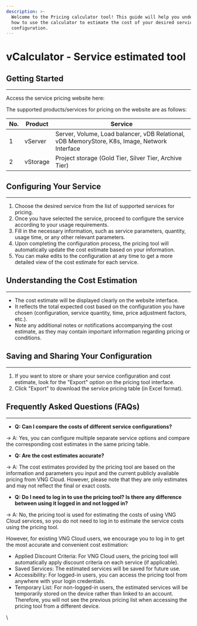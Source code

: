```yaml
---
description: >-
  Welcome to the Pricing calculator tool! This guide will help you understand
  how to use the calculator to estimate the cost of your desired service
  configuration.
---
```


# vCalculator - Service estimated tool

## Getting Started <a href="#vcalculator-congcuuoctinhchiphi-gettingstarted" id="vcalculator-congcuuoctinhchiphi-gettingstarted"></a>

***

Access the service pricing website here:

The supported products/services for pricing on the website are as follows:

| No. | Product  | Service                                                                                       |
| --- | -------- | --------------------------------------------------------------------------------------------- |
| 1   | vServer  | Server, Volume, Load balancer, vDB Relational, vDB MemoryStore, K8s, Image, Network Interface |
| 2   | vStorage | Project storage (Gold Tier, Silver Tier, Archive Tier)                                        |

## Configuring Your Service <a href="#vcalculator-congcuuoctinhchiphi-configuringyourservice" id="vcalculator-congcuuoctinhchiphi-configuringyourservice"></a>

***

1. Choose the desired service from the list of supported services for pricing.
2. Once you have selected the service, proceed to configure the service according to your usage requirements.
3. Fill in the necessary information, such as service parameters, quantity, usage time, or any other relevant parameters.
4. Upon completing the configuration process, the pricing tool will automatically update the cost estimate based on your information.
5. You can make edits to the configuration at any time to get a more detailed view of the cost estimate for each service.

## Understanding the Cost Estimation <a href="#vcalculator-congcuuoctinhchiphi-understandingthecostestimation" id="vcalculator-congcuuoctinhchiphi-understandingthecostestimation"></a>

***

* The cost estimate will be displayed clearly on the website interface.
* It reflects the total expected cost based on the configuration you have chosen (configuration, service quantity, time, price adjustment factors, etc.).
* Note any additional notes or notifications accompanying the cost estimate, as they may contain important information regarding pricing or conditions.

## Saving and Sharing Your Configuration <a href="#vcalculator-congcuuoctinhchiphi-savingandsharingyourconfiguration" id="vcalculator-congcuuoctinhchiphi-savingandsharingyourconfiguration"></a>

***

1. If you want to store or share your service configuration and cost estimate, look for the "Export" option on the pricing tool interface.
2. Click "Export" to download the service pricing table (in Excel format).

## Frequently Asked Questions (FAQs) <a href="#vcalculator-congcuuoctinhchiphi-frequentlyaskedquestions-faqs" id="vcalculator-congcuuoctinhchiphi-frequentlyaskedquestions-faqs"></a>

***

* **Q: Can I compare the costs of different service configurations?**

→ A: Yes, you can configure multiple separate service options and compare the corresponding cost estimates in the same pricing table.

* **Q: Are the cost estimates accurate?**

→ A: The cost estimates provided by the pricing tool are based on the information and parameters you input and the current publicly available pricing from VNG Cloud. However, please note that they are only estimates and may not reflect the final or exact costs.

* **Q: Do I need to log in to use the pricing tool? Is there any difference between using it logged in and not logged in?**

→ A: No, the pricing tool is used for estimating the costs of using VNG Cloud services, so you do not need to log in to estimate the service costs using the pricing tool.

However, for existing VNG Cloud users, we encourage you to log in to get the most accurate and convenient cost estimation:

* Applied Discount Criteria: For VNG Cloud users, the pricing tool will automatically apply discount criteria on each service (if applicable).
* Saved Services: The estimated services will be saved for future use.
* Accessibility: For logged-in users, you can access the pricing tool from anywhere with your login credentials.
* Temporary List: For non-logged-in users, the estimated services will be temporarily stored on the device rather than linked to an account. Therefore, you will not see the previous pricing list when accessing the pricing tool from a different device.

\
